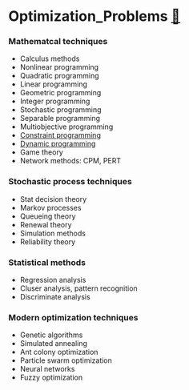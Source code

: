 # Optimization_Problems [:movie_camera:](https://www.youtube.com/watch?v=cJ21moQpofY)

### Mathematcal techniques
   - Calculus methods
   - Nonlinear programming
   - Quadratic programming
   - Linear programming
   - Geometric programming
   - Integer programming
   - Stochastic programming
   - Separable programming
   - Multiobjective programming
   - [Constraint programming]()
   - [Dynamic programming]()
   - Game theory
   - Network methods: CPM, PERT
### Stochastic process techniques
   - Stat decision theory
   - Markov processes
   - Queueing theory
   - Renewal theory
   - Simulation methods
   - Reliability theory
### Statistical methods
   - Regression analysis
   - Cluser analysis, pattern recognition
   - Discriminate analysis
### Modern optimization techniques
   - Genetic algorithms
   - Simulated annealing
   - Ant colony optimization
   - Particle swarm optimization
   - Neural networks
   - Fuzzy optimization
   
